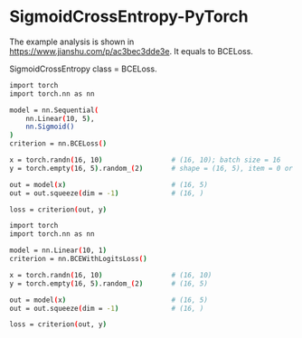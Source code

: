 # SigmoidCrossEntropy-PyTorch

The example analysis is shown in https://www.jianshu.com/p/ac3bec3dde3e. It equals to BCELoss.

SigmoidCrossEntropy class = BCELoss.

```bash
import torch
import torch.nn as nn

model = nn.Sequential(
    nn.Linear(10, 5),
    nn.Sigmoid()
)
criterion = nn.BCELoss()

x = torch.randn(16, 10)                 # (16, 10); batch size = 16
y = torch.empty(16, 5).random_(2)       # shape = (16, 5), item = 0 or 1; category number = 5

out = model(x)                          # (16, 5)
out = out.squeeze(dim = -1)             # (16, )

loss = criterion(out, y)
```

```bash
import torch
import torch.nn as nn

model = nn.Linear(10, 1)
criterion = nn.BCEWithLogitsLoss()

x = torch.randn(16, 10)                 # (16, 10)
y = torch.empty(16, 5).random_(2)       # (16, 5)

out = model(x)                          # (16, 5)
out = out.squeeze(dim = -1)             # (16, )

loss = criterion(out, y)
```

